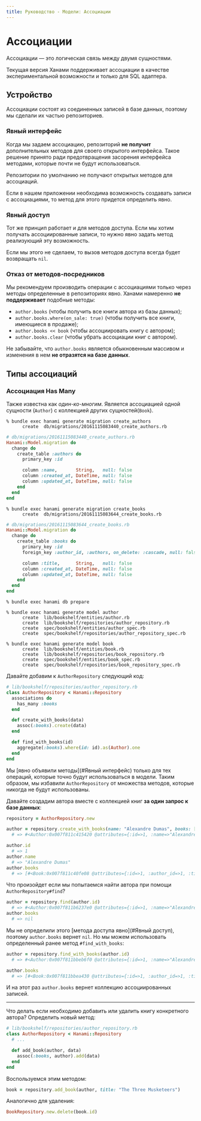 ```yaml
---
title: Руководство - Модели: Ассоциации
---
```


# Ассоциации

Ассоциации — это логическая связь между двумя сущностями.

<p class="warning">
  Текущая версия Ханами поддерживает ассоциации в качестве экспериментальной возможности и только для SQL адаптера.
</p>

## Устройство

Ассоциации состоят из соединенных записей в базе данных, поэтому мы сделали их частью репозиториев.

### Явный интерфейс

Когда мы задаем ассоциацию, репозиторий **не получит** дополнительных методов для своего открытого интерфейса.
Такое решение принято ради предотвращения засорения интерфейса методами, которые почти не будут использоваться.

<p class="notice">
  Репозитории по умолчанию не получают открытых методов для ассоциаций.
</p>

Если в нашем приложении необходима возможность создавать записи с ассоциациями, то метод для этого придется определить явно.

### Явный доступ

Тот же принцип работает и для методов доступа. Если мы хотим получать ассоциированные записи, то нужно явно задать метод реализующий эту возможность.

Если мы этого не сделаем, то вызов методов доступа всегда будет возвращать `nil`.

### Отказ от методов-посредников

Мы рекомендуем производить операции с ассоциациями только через методы определенные в репозиториях явно.
Ханами намеренно **не поддерживает** подобные методы:

  * `author.books` (чтобы получить все книги автора из базы данных);
  * `author.books.where(on_sale: true)` (чтобы получить все книги, имеющиеся в продаже);
  * `author.books << book` (чтобы ассоциировать книгу с автором);
  * `author.books.clear` (чтобы убрать ассоциации книг с автором).

Не забывайте, что `author.books` является обыкновенным массивом и изменения в нем **не отразятся на базе данных**.

## Типы ассоциаций

### Ассоциация Has Many

Также известна как _один-ко-многим_. Является ассоциацией одной сущности (`Author`) с коллекцией других сущностей(`Book`).

```shell
% bundle exec hanami generate migration create_authors
      create  db/migrations/20161115083440_create_authors.rb
```

```ruby
# db/migrations/20161115083440_create_authors.rb
Hanami::Model.migration do
  change do
    create_table :authors do
      primary_key :id

      column :name,       String,   null: false
      column :created_at, DateTime, null: false
      column :updated_at, DateTime, null: false
    end
  end
end
```

```shell
% bundle exec hanami generate migration create_books
      create  db/migrations/20161115083644_create_books.rb
```

```ruby
# db/migrations/20161115083644_create_books.rb
Hanami::Model.migration do
  change do
    create_table :books do
      primary_key :id
      foreign_key :author_id, :authors, on_delete: :cascade, null: false

      column :title,      String,   null: false
      column :created_at, DateTime, null: false
      column :updated_at, DateTime, null: false
    end
  end
end
```

```shell
% bundle exec hanami db prepare
```

```shell
% bundle exec hanami generate model author
      create  lib/bookshelf/entities/author.rb
      create  lib/bookshelf/repositories/author_repository.rb
      create  spec/bookshelf/entities/author_spec.rb
      create  spec/bookshelf/repositories/author_repository_spec.rb

% bundle exec hanami generate model book
      create  lib/bookshelf/entities/book.rb
      create  lib/bookshelf/repositories/book_repository.rb
      create  spec/bookshelf/entities/book_spec.rb
      create  spec/bookshelf/repositories/book_repository_spec.rb
```

Давайте добавим к `AuthorRepository` следующий код:

```ruby
# lib/bookshelf/repositories/author_repository.rb
class AuthorRepository < Hanami::Repository
  associations do
    has_many :books
  end

  def create_with_books(data)
    assoc(:books).create(data)
  end

  def find_with_books(id)
    aggregate(:books).where(id: id).as(Author).one
  end
end
```

Мы [явно объявили методы](#Явный интерфейс) только для тех операций, которые точно будут использоваться в модели.
Таким образом, мы избавили `AuthorRepository` от множества методов, которые никогда не будут использованы.

Давайте создадим автора вместе с коллекцией книг **за один запрос к базе данных**:

```ruby
repository = AuthorRepository.new

author = repository.create_with_books(name: "Alexandre Dumas", books: [{title: "The Count of Montecristo"}])
  # => #<Author:0x007f811c415420 @attributes={:id=>1, :name=>"Alexandre Dumas", :created_at=>2016-11-15 09:19:38 UTC, :updated_at=>2016-11-15 09:19:38 UTC, :books=>[#<Book:0x007f811c40fe08 @attributes={:id=>1, :author_id=>1, :title=>"The Count of Montecristo", :created_at=>2016-11-15 09:19:38 UTC, :updated_at=>2016-11-15 09:19:38 UTC}>]}>

author.id
  # => 1
author.name
  # => "Alexandre Dumas"
author.books
  # => [#<Book:0x007f811c40fe08 @attributes={:id=>1, :author_id=>1, :title=>"The Count of Montecristo", :created_at=>2016-11-15 09:19:38 UTC, :updated_at=>2016-11-15 09:19:38 UTC}>]
```

Что произойдет если мы попытаемся найти автора при помощи `AuthorRepository#find`?

```ruby
author = repository.find(author.id)
  # => #<Author:0x007f811b6237e0 @attributes={:id=>1, :name=>"Alexandre Dumas", :created_at=>2016-11-15 09:19:38 UTC, :updated_at=>2016-11-15 09:19:38 UTC}>
author.books
  # => nil
```

Мы не определили этого [метода доступа явно](#Явный доступ), поэтому `author.books` вернет `nil`.
Но мы можем использовать определенный ранее метод `#find_with_books`:

```ruby
author = repository.find_with_books(author.id)
  # => #<Author:0x007f811bbeb6f0 @attributes={:id=>1, :name=>"Alexandre Dumas", :created_at=>2016-11-15 09:19:38 UTC, :updated_at=>2016-11-15 09:19:38 UTC, :books=>[#<Book:0x007f811bbea430 @attributes={:id=>1, :author_id=>1, :title=>"The Count of Montecristo", :created_at=>2016-11-15 09:19:38 UTC, :updated_at=>2016-11-15 09:19:38 UTC}>]}>

author.books
  # => [#<Book:0x007f811bbea430 @attributes={:id=>1, :author_id=>1, :title=>"The Count of Montecristo", :created_at=>2016-11-15 09:19:38 UTC, :updated_at=>2016-11-15 09:19:38 UTC}>]
```

И на этот раз `author.books` вернет коллекцию ассоциированных записей.

---

Что делать если необходимо добавить или удалить книгу конкретного автора?
Определить новый метод:

```ruby
# lib/bookshelf/repositories/author_repository.rb
class AuthorRepository < Hanami::Repository
  # ...

  def add_book(author, data)
    assoc(:books, author).add(data)
  end
end
```

Воспользуемся этим методом:

```ruby
book = repository.add_book(author, title: "The Three Musketeers")
```

Аналогично для удаления:

```ruby
BookRepository.new.delete(book.id)
```

